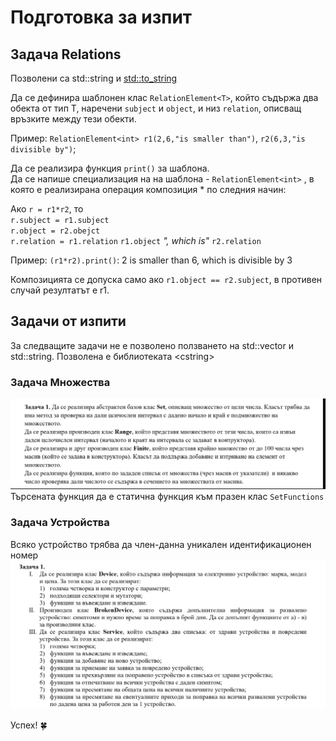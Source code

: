# Подготовка за изпит

## Задача Relations

Позволени са std::string и [std::to_string](https://cplusplus.com/reference/string/to_string/)
  
Да се дефинира шаблонен клас `RelationElement<T>`, който съдържа два обекта от тип Т, наречени `subject` и `object`, и низ `relation`, описващ връзките между тези обекти.  
  
Пример: `RelationElement<int> r1(2,6,"is smaller than")`, `r2(6,3,"is divisible by")`;  
  
Да се реализира функция `print()` за шаблона.  
Да се напише специализация на на шаблона - `RelationElement<int>` , в която е реализирана операция композиция \* по следния начин:

Ако `r = r1*r2`, то  
`r.subject = r1.subject`  
`r.object = r2.obejct`  
`r.relation = r1.relation` `r1.object` *", which is"* `r2.relation`  
  
Пример: `(r1*r2).print()`: 2 is smaller than 6, which is divisible by 3  
  
Композицията се допуска само ако `r1.object == r2.subject`, в противен случай резултатът е r1.  

## Задачи от изпити

За следващите задачи не е позволено ползването на std::vector и std::string. Позволена е библиотеката \<cstring\>

### Задача Множества

![Множества](images/sets.png)
Търсената функция да е статична функция към празен клас `SetFunctions`

### Задача Устройства

Всяко устройство трябва да член-данна уникален идентификационен номер
![Устройства](images/devices.png)

Успех! :four_leaf_clover:
